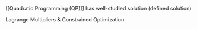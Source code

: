 [[Quadratic Programming (QP)]] has well-studied solution (defined solution)

Lagrange Multipliers & Constrained Optimization 